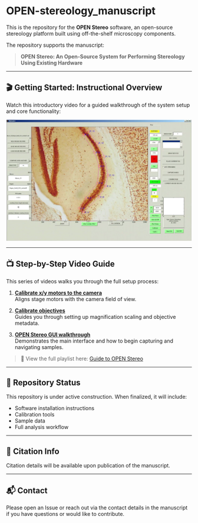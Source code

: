 # OPEN-stereology_manuscript

This is the repository for the **OPEN Stereo** software, an open-source stereology platform built using off-the-shelf microscopy components.

The repository supports the manuscript:

> **OPEN Stereo: An Open-Source System for Performing Stereology Using Existing Hardware**

---

## 🎬 Getting Started: Instructional Overview

Watch this introductory video for a guided walkthrough of the system setup and core functionality:

[![OPEN Stereo Overview](https://raw.githubusercontent.com/OPEN-stereology/OPEN-stereology_manuscript/main/open-stereo.PNG)](https://youtu.be/MiMwLjrcVZg)

---

## 📺 Step-by-Step Video Guide

This series of videos walks you through the full setup process:

1. **[Calibrate x/y motors to the camera](https://youtu.be/MiMwLjrcVZg)**  
   Aligns stage motors with the camera field of view.

2. **[Calibrate objectives](https://youtu.be/YOUR_VIDEO_ID_2)**  
   Guides you through setting up magnification scaling and objective metadata.

3. **[OPEN Stereo GUI walkthrough](https://youtu.be/YOUR_VIDEO_ID_3)**  
   Demonstrates the main interface and how to begin capturing and navigating samples.

> 📂 View the full playlist here: [Guide to OPEN Stereo](https://www.youtube.com/playlist?list=YOUR_PLAYLIST_ID)

---

## 🚧 Repository Status

This repository is under active construction. When finalized, it will include:

- Software installation instructions  
- Calibration tools  
- Sample data  
- Full analysis workflow

---

## 🧠 Citation Info

Citation details will be available upon publication of the manuscript.

---

## 📬 Contact

Please open an Issue or reach out via the contact details in the manuscript if you have questions or would like to contribute.

